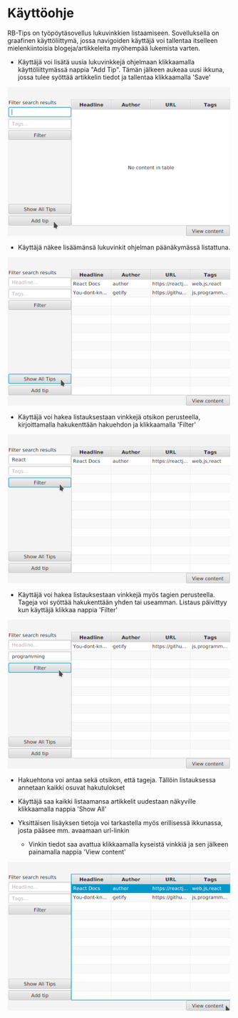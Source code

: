 # Käyttöohje

RB-Tips on työpöytäsovellus lukuvinkkien listaamiseen. Sovelluksella on graafinen käyttöliittymä, jossa navigoiden käyttäjä voi tallentaa itselleen mielenkiintoisia blogeja/artikkeleita
myöhempää lukemista varten. 

* Käyttäjä voi lisätä uusia lukuvinkkejä ohjelmaan klikkaamalla käyttöliittymässä nappia "Add Tip". Tämän jälkeen aukeaa uusi ikkuna, jossa tulee syöttää artikkelin tiedot ja tallentaa klikkaamalla 'Save'

<img src="https://raw.githubusercontent.com/Hiipivahalko/RB-tips/sprint3/documentation/images/rb-tips-manual1.png" width=500 />

* Käyttäjä näkee lisäämänsä lukuvinkit ohjelman päänäkymässä listattuna.

<img src="https://raw.githubusercontent.com/Hiipivahalko/RB-tips/sprint3/documentation/images/rb-tips-manual2.png" width=500 />

* Käyttäjä voi hakea listauksestaan vinkkejä otsikon perusteella, kirjoittamalla hakukenttään hakuehdon ja klikkaamalla 'Filter'

<img src="https://raw.githubusercontent.com/Hiipivahalko/RB-tips/sprint3/documentation/images/rb-tips-manual4.png" width=500 />

* Käyttäjä voi hakea listauksestaan vinkkejä myös tagien perusteella. Tageja voi syöttää hakukenttään yhden tai useamman. Listaus päivittyy kun käyttäjä klikkaa nappia 'Filter'

<img src="https://raw.githubusercontent.com/Hiipivahalko/RB-tips/sprint3/documentation/images/rb-tips-manual3.png" width=500 />

* Hakuehtona voi antaa sekä otsikon, että tageja. Tällöin listauksessa annetaan kaikki osuvat hakutulokset

* Käyttäjä saa kaikki listaamansa artikkelit uudestaan näkyville klikkaamalla nappia 'Show All'

* Yksittäisen lisäyksen tietoja voi tarkastella myös erillisessä ikkunassa, josta pääsee mm. avaamaan url-linkin 
  * Vinkin tiedot saa avattua klikkaamalla kyseistä vinkkiä ja sen jälkeen painamalla nappia 'View content'

<img src="https://raw.githubusercontent.com/Hiipivahalko/RB-tips/sprint3/documentation/images/rb-tips-manual-5.png" width=500 />
